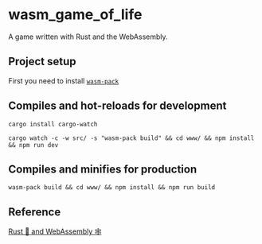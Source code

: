 # wasm_game_of_life

A game written with Rust and the WebAssembly.

## Project setup

First you need to install [`wasm-pack`](https://rustwasm.github.io/wasm-pack/installer/)

## Compiles and hot-reloads for development
```shell
cargo install cargo-watch
```

```shell
cargo watch -c -w src/ -s "wasm-pack build" && cd www/ && npm install && npm run dev
```

## Compiles and minifies for production

```shell
wasm-pack build && cd www/ && npm install && npm run build
```

## Reference

[Rust 🦀 and WebAssembly 🕸](https://rustwasm.github.io/docs/book/introduction.html)
